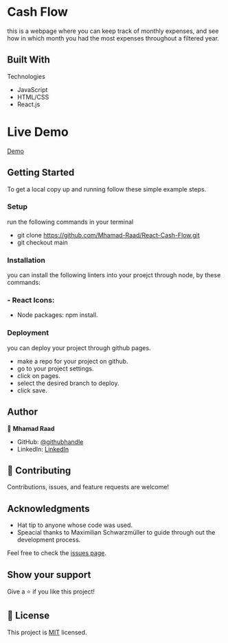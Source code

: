 
# Cash Flow
this is a webpage where you can keep track of monthly expenses, and see how in which month you had the most expenses throughout a filtered year.

## Built With
Technologies
 - JavaScript
 - HTML/CSS
 - React.js
 
# Live Demo
[Demo](https://mhamad-raad.github.io/React-Cash-Flow/)

## Getting Started
To get a local copy up and running follow these simple example steps.

### Setup
   run the following commands in your terminal
  - git clone https://github.com/Mhamad-Raad/React-Cash-Flow.git
  - git checkout main
  
### Installation
   you can install the following linters into your proejct through node, by these commands:
  ### - React Icons:
  - Node packages: npm install.
  
  
### Deployment
  you can deploy your project through github pages.
  - make a repo for your project on github.
  - go to your project settings.
  - click on pages.
  - select the desired branch to deploy.
  - click save.

## Author

👤 **Mhamad Raad**
- GitHub: [@githubhandle](https://github.com/Mhamad-Raad/)
- LinkedIn: [LinkedIn](https://www.linkedin.com/in/mhamad-raad-446a75227/)

## 🤝 Contributing

Contributions, issues, and feature requests are welcome!

## Acknowledgments

- Hat tip to anyone whose code was used.
- Speacial thanks to Maximilian Schwarzmüller to guide through out the development process.

Feel free to check the [issues page](../../issues/).

## Show your support

Give a ⭐️ if you like this project!

## 📝 License

This project is [MIT](./LICENSE) licensed.


